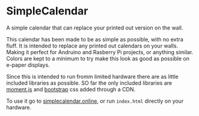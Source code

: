 # SimpleCalendar
A simple calendar that can replace your printed out version on the wall.

This calendar has been made to be as simple as possible, with no extra fluff. It is intended to replace any printed out calendars on your walls. Making it perfect for Andruino and Rasberry Pi projects, or anything similar. Colors are kept to a minimum to try make this look as good as possible on e-paper displays.

Since this is intended to run fromm limited hardware there are as little included libraries as possible. SO far the only included libraries are [moment.js](https://momentjs.com/) and [bootstrap](https://getbootstrap.com/) css added through a CDN.

To use it go to [simplecalendar.online](www.simplecalendar.online), or run `index.html` directly on your hardware.
